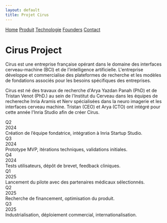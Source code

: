 ```yaml
---
layout: default
title: Projet Cirus
---
```


<div class="background" style="background-image: url('{{ site.baseurl }}/assets/images/face.png');">
  <div class="nav-links">
    <a href="{{ site.baseurl }}">Home</a>
    <a href="{{ site.baseurl }}/about.html">Produit</a>
    <a href="{{ site.baseurl }}/projects.html">Technologie</a>
    <a href="{{ site.baseurl }}/gallery.html">Founders</a>
    <a href="{{ site.baseurl }}/contact.html">Contact</a>
  </div>
  <h1>Cirus Project</h1>
  <p>Cirus est une entreprise française opérant dans le domaine des interfaces cerveau-machine (BCI) et de l'intelligence artificielle. L'entreprise développe et commercialise des plateformes de recherche et les modèles de fondations associés pour les besoins spécifiques des entreprises.
</p>
<p>
    Cirus est né des travaux de recherche d'Arya Yazdan Panah (PhD) et de Tristan Venot (PhD.) au sein de l'Institut du Cerveau dans les équipes de rechereche Inria Aramis et Nerv spécialisées dans la neuro imagerie et les interfaces cerveau machine. Tristan (CEO) et Arya (CTO) ont intégré pour cette année l'Inria Studio afin de créer Cirus.</p>
<div class="tech-roadmap">
  <div class="timeline-line"></div>

  <div class="time-point left" style="top: 0%;">
    <div class="circle">Q2<br>2024</div>
    <div class="hover-text">Création de l’équipe fondatrice, intégration à Inria Startup Studio.</div>
  </div>

  <div class="time-point right" style="top: 18%;">
    <div class="circle">Q3<br>2024</div>
    <div class="hover-text">Prototype MVP, itérations techniques, validations initiales.</div>
  </div>

  <div class="time-point left" style="top: 36%;">
    <div class="circle">Q4<br>2024</div>
    <div class="hover-text">Tests utilisateurs, dépôt de brevet, feedback cliniques.</div>
  </div>

  <div class="time-point right" style="top: 54%;">
    <div class="circle">Q1<br>2025</div>
    <div class="hover-text">Lancement du pilote avec des partenaires médicaux sélectionnés.</div>
  </div>

  <div class="time-point left" style="top: 72%;">
    <div class="circle">Q2<br>2025</div>
    <div class="hover-text">Recherche de financement, optimisation du produit.</div>
  </div>

  <div class="time-point right" style="top: 90%;">
    <div class="circle">Q3<br>2025</div>
    <div class="hover-text">Industrialisation, déploiement commercial, internationalisation.</div>
  </div>
</div>

</div>


